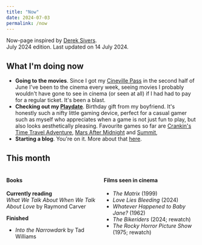```yaml
---
title: "Now"
date: 2024-07-03
permalink: /now
---
```


Now-page inspired by <a href="https://sive.rs/nowff" target="_blank">Derek Sivers</a>. 
<br />July 2024 edition. Last updated on 14 July 2024.

## What I'm doing now

- **Going to the movies**. Since I got my <a href="https://cinevillepass.be/en-BE" target="_blank">Cineville Pass</a> in the second half of June  I've been to the cinema every week, seeing movies I probably wouldn't have gone to see in cinema (or seen at all) if I had had to pay for a regular ticket. It's been a blast.
- **Checking out my <a href="https://play.date/" target="_blank">Playdate</a>**. Birthday gift from my boyfriend. It's honestly such a nifty little gaming device, perfect for a casual gamer such as myself who appreciates when a game is not just fun to play, but also looks aesthetically pleasing. Favourite games so far are <a href="https://play.date/games/crankin/" target="_blank">Crankin's Time Travel Adventure</a>, <a href="https://play.date/games/mars-after-midnight/" target="_blank">Mars After Midnight</a> and <a href="https://play.date/games/summit/" target="_blank">Summit</a>,
- **Starting a blog**. You're on it. More about that [here](/about.md).

## This month
<div style="float: left; width: 49%;">
<h4>Books</h4>
<p><strong>Currently reading</strong> <br /><i>What We Talk About When We Talk About Love</i> by Raymond Carver</p>
<p><strong>Finished</strong></p>
  <ul>
    <li><i>Into the Narrowdark</i> by Tad Williams</li>
  </ul>
</div>
<div style="float: right; width: 49%;">
<h4>Films seen in cinema</h4>
<ul>
  <li><i>The Matrix</i> (1999)</li>
  <li><i>Love Lies Bleeding</i> (2024)</li>
  <li><i>Whatever Happened to Baby Jane?</i> (1962)</li>
  <li><i>The Bikeriders</i> (2024; rewatch)</li>
  <li><i>The Rocky Horror Picture Show</i> (1975; rewatch)</li>
</ul>
</div>
